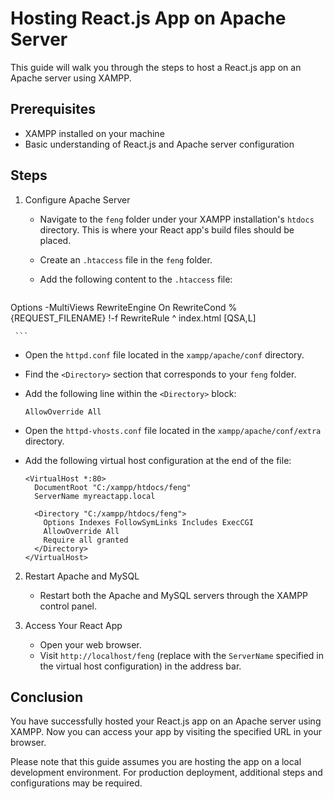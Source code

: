 # Hosting React.js App on Apache Server

This guide will walk you through the steps to host a React.js app on an Apache server using XAMPP.

## Prerequisites

- XAMPP installed on your machine
- Basic understanding of React.js and Apache server configuration

## Steps

1. Configure Apache Server

   - Navigate to the `feng` folder under your XAMPP installation's `htdocs` directory. This is where your React app's build files should be placed.
   - Create an `.htaccess` file in the `feng` folder.
   - Add the following content to the `.htaccess` file:

     ```
Options -MultiViews
RewriteEngine On
RewriteCond %{REQUEST_FILENAME} !-f
RewriteRule ^ index.html [QSA,L]

     ```

   - Open the `httpd.conf` file located in the `xampp/apache/conf` directory.
   - Find the `<Directory>` section that corresponds to your `feng` folder.
   - Add the following line within the `<Directory>` block:

     ```
     AllowOverride All
     ```

   - Open the `httpd-vhosts.conf` file located in the `xampp/apache/conf/extra` directory.
   - Add the following virtual host configuration at the end of the file:

     ```
     <VirtualHost *:80>
       DocumentRoot "C:/xampp/htdocs/feng"
       ServerName myreactapp.local
   
       <Directory "C:/xampp/htdocs/feng">
         Options Indexes FollowSymLinks Includes ExecCGI
         AllowOverride All
         Require all granted
       </Directory>
     </VirtualHost>
     ```

2. Restart Apache and MySQL

   - Restart both the Apache and MySQL servers through the XAMPP control panel.

3. Access Your React App

   - Open your web browser.
   - Visit `http://localhost/feng` (replace with the `ServerName` specified in the virtual host configuration) in the address bar.

## Conclusion

You have successfully hosted your React.js app on an Apache server using XAMPP. Now you can access your app by visiting the specified URL in your browser.

Please note that this guide assumes you are hosting the app on a local development environment. For production deployment, additional steps and configurations may be required.
